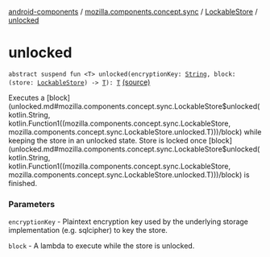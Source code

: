 [android-components](../../index.md) / [mozilla.components.concept.sync](../index.md) / [LockableStore](index.md) / [unlocked](./unlocked.md)

# unlocked

`abstract suspend fun <T> unlocked(encryptionKey: `[`String`](https://kotlinlang.org/api/latest/jvm/stdlib/kotlin/-string/index.html)`, block: (store: `[`LockableStore`](index.md)`) -> `[`T`](unlocked.md#T)`): `[`T`](unlocked.md#T) [(source)](https://github.com/mozilla-mobile/android-components/blob/master/components/concept/sync/src/main/java/mozilla/components/concept/sync/Sync.kt#L56)

Executes a [block](unlocked.md#mozilla.components.concept.sync.LockableStore$unlocked(kotlin.String, kotlin.Function1((mozilla.components.concept.sync.LockableStore, mozilla.components.concept.sync.LockableStore.unlocked.T)))/block) while keeping the store in an unlocked state. Store is locked once [block](unlocked.md#mozilla.components.concept.sync.LockableStore$unlocked(kotlin.String, kotlin.Function1((mozilla.components.concept.sync.LockableStore, mozilla.components.concept.sync.LockableStore.unlocked.T)))/block) is finished.

### Parameters

`encryptionKey` - Plaintext encryption key used by the underlying storage implementation (e.g. sqlcipher)
to key the store.

`block` - A lambda to execute while the store is unlocked.